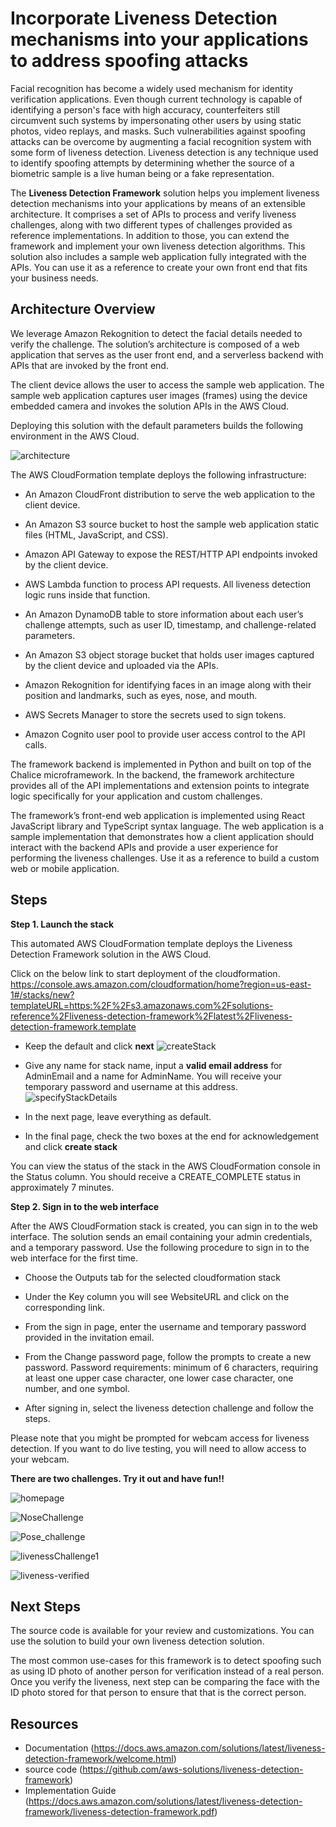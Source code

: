 # Incorporate Liveness Detection mechanisms into your applications to address spoofing attacks

Facial recognition has become a widely used mechanism for identity verification applications. Even though current technology is capable of identifying a person's face with high accuracy, counterfeiters still circumvent such systems by impersonating other users by using static photos, video replays, and masks. Such vulnerabilities against spoofing attacks can be overcome by augmenting a facial recognition system with some form of liveness detection. Liveness detection is any technique used to identify spoofing attempts by determining whether the source of a biometric sample is a live human being or a fake representation.

The **Liveness Detection Framework** solution helps you implement liveness detection mechanisms into your applications by means of an extensible architecture. It comprises a set of APIs to process and verify liveness challenges, along with two different types of challenges provided as reference implementations. In addition to those, you can extend the framework and implement your own liveness detection algorithms. This solution also includes a sample web application fully integrated with the APIs. You can use it as a reference to create your own front end that fits your business needs.

## Architecture Overview

We leverage Amazon Rekognition to detect the facial details needed to verify the challenge. The solution’s architecture is composed of a web application that serves as the user front end, and a serverless backend with APIs that are invoked by the front end.

The client device allows the user to access the sample web application. The sample web application captures user images (frames) using the device embedded camera and invokes the solution APIs in the AWS Cloud.

Deploying this solution with the default parameters builds the following environment in the AWS Cloud.

![architecture](./images/liveness-detection-framework-architecture.png)

The AWS CloudFormation template deploys the following infrastructure:

- An Amazon CloudFront distribution to serve the web application to the client device.

- An Amazon S3 source bucket to host the sample web application static files (HTML, JavaScript, and CSS).

- Amazon API Gateway to expose the REST/HTTP API endpoints invoked by the client device.

- AWS Lambda function to process API requests. All liveness detection logic runs inside that function.

- An Amazon DynamoDB table to store information about each user’s challenge attempts, such as user ID, timestamp, and challenge-related parameters.

- An Amazon S3 object storage bucket that holds user images captured by the client device and uploaded via the APIs.

- Amazon Rekognition for identifying faces in an image along with their position and landmarks, such as eyes, nose, and mouth.

- AWS Secrets Manager to store the secrets used to sign tokens.

- Amazon Cognito user pool to provide user access control to the API calls.

The framework backend is implemented in Python and built on top of the Chalice microframework. In the backend, the framework architecture provides all of the API implementations and extension points to integrate logic specifically for your application and custom challenges.

The framework’s front-end web application is implemented using React JavaScript library and TypeScript syntax language. The web application is a sample implementation that demonstrates how a client application should interact with the backend APIs and provide a user experience for performing the liveness challenges. Use it as a reference to build a custom web or mobile application.


## Steps


**Step 1. Launch the stack**

This automated AWS CloudFormation template deploys the Liveness Detection Framework solution in the AWS Cloud.

Click on the below link to start deployment of the cloudformation.
https://console.aws.amazon.com/cloudformation/home?region=us-east-1#/stacks/new?templateURL=https:%2F%2Fs3.amazonaws.com%2Fsolutions-reference%2Fliveness-detection-framework%2Flatest%2Fliveness-detection-framework.template

- Keep the default and click **next**
![createStack](./images/createStack.png)

- Give any name for stack name, input a **valid email address** for AdminEmail and a name for AdminName. You will receive your temporary password and username at this address.
![specifyStackDetails](./images/specifyStackDetails.png)

- In the next page, leave everything as default.

- In the final page, check the two boxes at the end for acknowledgement and click **create stack**

You can view the status of the stack in the AWS CloudFormation console in the Status column. You should receive a CREATE_COMPLETE status in approximately 7 minutes.


**Step 2. Sign in to the web interface**

After the AWS CloudFormation stack is created, you can sign in to the web interface. The solution sends an email containing your admin credentials, and a temporary password. Use the following procedure to sign in to the web interface for the first time.

- Choose the Outputs tab for the selected cloudformation stack

- Under the Key column you will see WebsiteURL and click on the corresponding link.

- From the sign in page, enter the username and temporary password provided in the invitation email.

- From the Change password page, follow the prompts to create a new password. Password requirements: minimum of 6 characters, requiring at least one upper case character, one lower case character, one number, and one symbol.

- After signing in, select the liveness detection challenge and follow the steps.

Please note that you might be prompted for webcam access for liveness detection. If you want to do live testing, you will need to allow access to your webcam. 

**There are two challenges. Try it out and have fun!!**


![homepage](./images/Liveness_detection_homepage.png)

![NoseChallenge](./images/Nose_challenge.png)


![Pose_challenge](./images/Pose_challenge.png)


![livenessChallenge1](./images/image001.png)

![liveness-verified](./images/Liveness_verified.png)



## Next Steps
The source code is available for your review and customizations. You can use the solution to build your own liveness detection solution.

The most common use-cases for this framework is to detect spoofing such as using ID photo of another person for verification instead of a real person. Once you verify the liveness, next step can be comparing the face with the ID photo stored for that person to ensure that that is the correct person.


## Resources
- Documentation (https://docs.aws.amazon.com/solutions/latest/liveness-detection-framework/welcome.html)
- source code (https://github.com/aws-solutions/liveness-detection-framework)
- Implementation Guide (https://docs.aws.amazon.com/solutions/latest/liveness-detection-framework/liveness-detection-framework.pdf)

